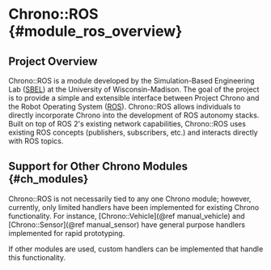 Chrono::ROS {#module_ros_overview}
==============

## Project Overview

Chrono::ROS is a module developed by the Simulation-Based Engineering Lab ([SBEL](https://sbel.wisc.edu)) at the University of Wisconsin-Madison. The goal of the project is to provide a simple and extensible interface between Project Chrono and the Robot Operating System ([ROS](docs.ros.org)). Chrono::ROS allows individuals to directly incorporate Chrono into the development of ROS autonomy stacks. Built on top of ROS 2's existing network capabilities, Chrono::ROS uses existing ROS concepts (publishers, subscribers, etc.) and interacts directly with ROS topics.

## Support for Other Chrono Modules {#ch_modules}

Chrono::ROS is not necessarily tied to any one Chrono module; however, currently, only limited handlers have been implemented for existing Chrono functionality. For instance, [Chrono::Vehicle](@ref manual_vehicle) and [Chrono::Sensor](@ref manual_sensor) have general purpose handlers implemented for rapid prototyping.

If other modules are used, custom handlers can be implemented that handle this functionality. 